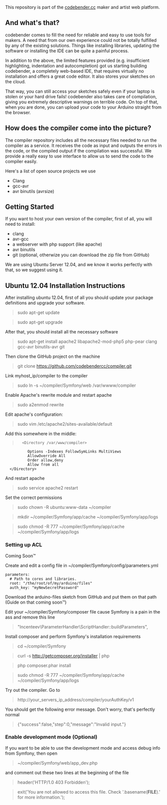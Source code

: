 This repository is part of the [codebender.cc](http://www.codebender.cc) maker and artist web platform.

## And what's that?

codebender comes to fill the need for reliable and easy to use tools for makers. A need that from our own experience could not be totally fulfilled by any of the existing solutions. Things like installing libraries, updating the software or installing the IDE can be quite a painful process.

In addition to the above, the limited features provided (e.g. insufficient highlighting, indentation and autocompletion) got us starting building codebender, a completely web-based IDE, that requires virtually no installation and offers a great code editor. It also stores your sketches on the cloud.

That way, you can still access your sketches safely even if your laptop is stolen or your hard drive fails! codebender also takes care of compilation, giving you extremely descriptive warnings on terrible code. On top of that, when you are done, you can upload your code to your Arduino straight from the browser.

## How does the compiler come into the picture?

The compiler repository includes all the necessary files needed to run the compiler as a service. It receives the code as input and outputs the errors in the code, or the compiled output if the compilation was successful. We provide a really easy to use interface to allow us to send the code to the compiler easily.

Here's a list of open source projects we use
* Clang
* gcc-avr
* avr binutils (avrsize)

## Getting Started

If you want to host your own version of the compiler, first of all, you will need to install:
* clang
* avr-gcc
* a webserver with php support (like apache)
* avr binutils
* git (optional, otherwize you can download the zip file from GitHub)

We are using Ubuntu Server 12.04, and we know it works perfectly with that, so we suggest using it.

## Ubuntu 12.04 Installation Instructions
After installing ubuntu 12.04, first of all you should update your package definitions and upgrade your software.

> sudo apt-get update 

> sudo apt-get upgrade

After that, you should install all the necessary software

> sudo apt-get install apache2 libapache2-mod-php5 php-pear clang gcc-avr binutils-avr git

Then clone the GitHub project on the machine

> git clone https://github.com/codebendercc/compiler.git

Link myhost_ip/compiler to the compiler

> sudo ln -s ~/compiler/Symfony/web /var/wwww/compiler

Enable Apache's rewrite module and restart apache

> sudo a2enmod rewrite

Edit apache's configuration:

> sudo vim /etc/apache2/sites-available/default

Add this somewhere in the middle:

>       <Directory /var/www/compiler>
              Options -Indexes FollowSymLinks MultiViews
              AllowOverride All
              Order allow,deny
              Allow from all
      </Directory>

And restart apache

> sudo service apache2 restart

Set the correct permissions

> sudo chown -R ubuntu:www-data ~/compiler

> mkdir ~/compiler/Symfony/app/cache ~/compiler/Symfony/app/logs

> sudo chmod -R 777 ~/compiler/Symfony/app/cache ~/compiler/Symfony/app/logs

### Setting up ACL

Coming Soon™

Create and edit a config file in ~/compiler/Symfony/config/parameters.yml

```
parameters:
  # Path to cores and libraries.
  root: "/the/root/of/my/arduino/files"
  auth_key: "myNewSecretPassword"
```

Download the arduino-files sketch from GitHub and put them on that path (Guide on that coming soon™)

Edit your ~/compiler/Symfony/composer file cause Symfony is a pain in the ass and remove this line

> "Incenteev\\ParameterHandler\\ScriptHandler::buildParameters",

Install composer and perform Symfony's installation requirements
> cd ~/compiler/Symfony

> curl -s http://getcomposer.org/installer | php

> php composer.phar install

> sudo chmod -R 777 ~/compiler/Symfony/app/cache ~/compiler/Symfony/app/logs


Try out the compiler. Go to

> http://your_servers_ip_address/compiler/yourAuthKey/v1

You should get the following error message. Don't worry, that's perfectly normal

> {"success":false,"step":0,"message":"Invalid input."}

### Enable development mode (Optional)
If you want to be able to use the development mode and access debug info from Symfony, then open

> ~/compiler/Symfony/web/app_dev.php

and comment out these two lines at the beginning of the file

> header('HTTP/1.0 403 Forbidden');

> exit('You are not allowed to access this file. Check '.basename(__FILE__).' for more information.');

